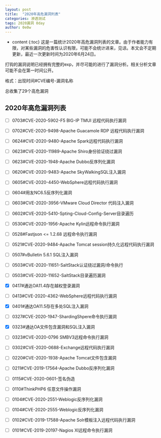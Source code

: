 ```yaml
---
layout: post
title:  "2020年高危漏洞列表"
categories: 渗透测试
tags: 2020漏洞 0day
author: 0e0w
---
```


* content
{:toc}
这是一篇统计2020年高危漏洞列表的文章。由于作者能力有限，对某些漏洞的危害性认识有限，可能不会统计进来，见谅。本文会不定期更新，最近一次更新时间为2020年6月24日。

打钩的漏洞说明已经拥有完整的exp，并尽可能的进行了漏洞分析。相关分析文章可能不会在第一时间公开。

格式：出现时间#CVE编号-漏洞名称

总收集了29个高危漏洞

## 2020年高危漏洞列表

- [ ] 0703#CVE-2020-5902-F5 BIG-IP TMUI 远程代码执行漏洞
- [ ] 0702#CVE-2020-9498-Apache Guacamole RDP 远程代码执行漏洞
- [ ] 0624#CVE-2020-9480-Apache Spark远程代码执行漏洞
- [ ] 0623#CVE-2020-11989-Apache Shiro身份验证绕过漏洞
- [ ] 0623#CVE-2020-1948-Apache Dubbo反序列化漏洞
- [ ] 0620#CVE-2020-9483-Apache SkyWalkingSQL注入漏洞
- [ ] 0605#CVE-2020-4450-WebSphere远程代码执行漏洞
- [ ] 0604#用友NC6.5反序列化漏洞
- [ ] 0603#CVE-2020-3956-VMware Cloud Director 代码注入漏洞
- [ ] 0602#CVE-2020-5410-Spting-Cloud-Config-Server目录遍历
- [ ] 0530#CVE-2020-1956-Apache Kylin远程命令执行漏洞
- [ ] 0528#Fastjson <= 1.2.68 远程命令执行漏洞
- [ ] 0521#CVE-2020-9484-Apache Tomcat session持久化远程代码执行漏洞
- [ ] 0507#vBulletin 5.6.1 SQL注入漏洞
- [ ] 0503#CVE-2020-11651-SaltStack认证绕过漏洞/命令执行
- [ ] 0503#CVE-2020-11652-SaltStack目录遍历漏洞
- [x] 0417#通达OA11.4存在越权登录漏洞
- [ ] 0413#CVE-2020-4362-WebSphere远程代码执行漏洞
- [x] 0401#通达OA11.5存在多处SQL注入漏洞
- [ ] 0327#CVE-2020-1947-ShardingShpere命令执行漏洞
- [x] 0323#通达OA文件包含漏洞和SQL注入漏洞
- [ ] 0323#CVE-2020-0796 SMBV3远程命令执行漏洞
- [ ] 0302#CVE-2020-0688-Exchange远程代码执行漏洞
- [ ] 0220#CVE-2020-1938-Apache Tomcat文件包含漏洞
- [ ] 0211#CVE-2019-17564-Apache Dubbo反序列化漏洞
- [ ] 0115#CVE-2020-0601-签名伪造
- [ ] 0110#ThinkPHP6 任意文件操作漏洞
- [ ] 0104#CVE-2020-2551-Weblogic反序列化漏洞
- [ ] 0104#CVE-2020-2555-Weblogic反序列化漏洞
- [ ] 0102#CVE-2019-17588-Apache Solr模板注入远程代码执行漏洞
- [ ] 0101#CVE-2019-20197-Nagios XI远程命令执行漏洞

